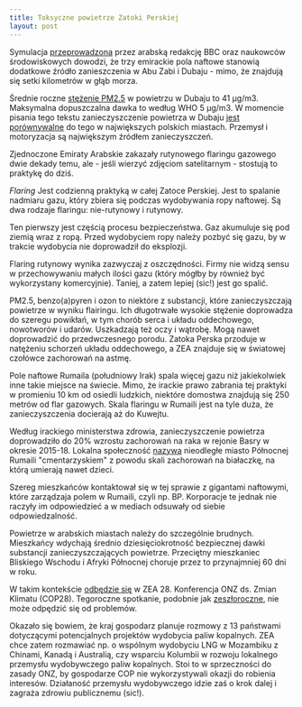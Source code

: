 ```yaml
--- 
title: Toksyczne powietrze Zatoki Perskiej
layout: post
---
```

Symulacja [przeprowadzona](https://www.bbc.com/news/science-environment-67522413) przez arabską redakcję BBC oraz naukowców środowiskowych dowodzi, że trzy emirackie pola naftowe stanowią dodatkowe źródło zanieszczenia w Abu Zabi i Dubaju - mimo, że znajdują się setki kilometrów w głąb morza. 

Średnie roczne [stężenie PM2.5](https://www.thenationalnews.com/uae/environment/2022/09/20/explained-how-much-of-a-problem-is-air-pollution-in-the-uae/) w powietrzu w Dubaju to 41 μg/m3. Maksymalna dopuszczalna dawka to według WHO 5 μg/m3. W momencie pisania tego tekstu zanieczyszczenie powietrza w Dubaju [jest porównywalne](https://www.iqair.com/world-air-quality-ranking) do tego w największych polskich miastach. Przemysł i motoryzacja są największym źródłem zanieczyszczeń. 

Zjednoczone Emiraty Arabskie zakazały rutynowego flaringu gazowego dwie dekady temu, ale - jeśli wierzyć zdjęciom satelitarnym - stostują to praktykę do dziś.

_Flaring_ Jest codzienną praktyką w całej Zatoce Perskiej. Jest to spalanie nadmiaru gazu, który zbiera się podczas wydobywania ropy naftowej. Są dwa rodzaje flaringu: nie-rutynowy i rutynowy.  

Ten pierwszy jest częścią procesu bezpieczeństwa. Gaz akumuluje się pod ziemią wraz z ropą. Przed wydobyciem ropy należy pozbyć się gazu, by w trakcie wydobycia nie doprowadził do eksplozji. 

Flaring rutynowy wynika zazwyczaj z oszczędności. Firmy nie widzą sensu w przechowywaniu małych ilości gazu (który mógłby by również być wykorzystany komercyjnie). Taniej, a zatem lepiej (sic!) jest go spalić.

PM2.5, benzo(a)pyren i ozon to niektóre z substancji, które zanieczyszczają powietrze w wyniku flairingu. Ich długotrwałe wysokie stężenie doprowadza do szeregu powikłań, w tym chorób serca i układu oddechowego, nowotworów i udarów. Uszkadzają też oczy i wątrobę. Mogą nawet doprowadzić do przedwczesnego porodu. Zatoka Perska przoduje w natężeniu schorzeń układu oddechowego, a ZEA znajduje się w światowej czołówce zachorowań na astmę. 

Pole naftowe Rumaila (południowy Irak) spala więcej gazu niż jakiekolwiek inne takie miejsce na świecie. Mimo, że irackie prawo zabrania tej praktyki w promieniu 10 km od osiedli ludzkich, niektóre domostwa znajdują się 250 metrów od flar gazowych. Skala flaringu w Rumaili jest na tyle duża, że zanieczyszczenia docierają aż do Kuwejtu. 

Według irackiego ministerstwa zdrowia, zanieczyszczenie powietrza doprowadziło do 20% wzrostu zachorowań na raka w rejonie Basry w okresie 2015-18. Lokalna społeczność [nazywa](https://www.bbc.co.uk/news/science-environment-63083634) nieodległe miasto Północnej Rumaili "cmentarzyskiem" z powodu skali zachorowań na białaczkę, na którą umierają nawet dzieci. 

Szereg mieszkańców kontaktował się w tej sprawie z gigantami naftowymi, które zarządzaja polem w Rumaili, czyli np. BP. Korporacje te jednak nie raczyły im odpowiedzieć a w mediach odsuwały od siebie odpowiedzalność. 

Powietrze w arabskich miastach należy do szczególnie brudnych. Mieszkańcy wdychają średnio dziesięciokrotność bezpiecznej dawki substancji zanieczyszczających powietrze. Przeciętny mieszkaniec Bliskiego Wschodu i Afryki Północnej choruje przez to przynajmniej 60 dni w roku. 

W takim kontekście [odbędzie się](https://www.bbc.co.uk/news/science-environment-67508331) w ZEA 28. Konferencja ONZ ds. Zmian Klimatu (COP28). Tegoroczne spotkanie, podobnie jak [zeszłoroczne](https://abumarkey.github.io/arabizmy/egipt-klimat-cop27/), nie może odpędzić się od problemów.

Okazało się bowiem, że kraj gospodarz planuje rozmowy z 13 państwami dotyczącymi potencjalnych projektów wydobycia paliw kopalnych. ZEA chce zatem rozmawiać np. o wspólnym wydobyciu LNG w Mozambiku z Chinami, Kanadą i Australią, czy wsparciu Kolumbii w rozwoju lokalnego przemysłu wydobywczego paliw kopalnych. Stoi to w sprzeczności do zasady ONZ, by gospodarze COP nie wykorzystywali okazji do robienia interesów. Działaność przemysłu wydobywczego idzie zaś o krok dalej i zagraża zdrowiu publicznemu (sic!).
